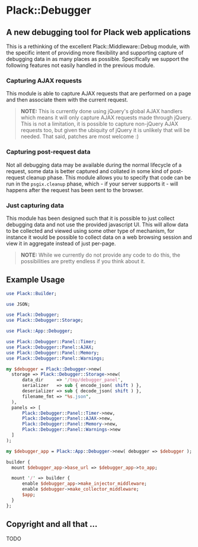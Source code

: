 

# Plack::Debugger

## A new debugging tool for Plack web applications

This is a rethinking of the excellent Plack::Middleware::Debug
module, with the specific intent of providing more flexibility and 
supporting capture of debugging data in as many places as possible.
Specifically we support the following features not easily handled
in the previous module. 

### Capturing AJAX requests

This module is able to capture AJAX requests that are performed 
on a page and then associate them with the current request. 

> **NOTE:** This is currently done using jQuery's global AJAX handlers
> which means it will only capture AJAX requests made through jQuery.
> This is not a limitation, it is possible to capture non-jQuery AJAX
> requests too, but given the ubiquity of jQuery it is unlikely that 
> will be needed. That said, patches are most welcome :) 

### Capturing post-request data

Not all debugging data may be available during the normal lifecycle
of a request, some data is better captured and collated in some kind
of post-request cleanup phase. This module allows you to specify that
code can be run in the `psgix.cleanup` phase, which - if your server
supports it - will happens after the request has been sent to the 
browser. 

### Just capturing data

This module has been designed such that it is possible to just 
collect debugging data and not use the provided javascript UI. 
This will allow data to be collected and viewed using some other 
type of mechanism, for instance it would be possible to collect 
data on a web browsing session and view it in aggregate instead 
of just per-page. 

> **NOTE:** While we currently do not provide any code to do this, 
> the possibilities are pretty endless if you think about it.

## Example Usage

```perl
use Plack::Builder;

use JSON;

use Plack::Debugger;
use Plack::Debugger::Storage;

use Plack::App::Debugger;

use Plack::Debugger::Panel::Timer;
use Plack::Debugger::Panel::AJAX;
use Plack::Debugger::Panel::Memory;
use Plack::Debugger::Panel::Warnings;

my $debugger = Plack::Debugger->new(
  storage => Plack::Debugger::Storage->new(
      data_dir     => '/tmp/debugger_panel',
      serializer   => sub { encode_json( shift ) },
      deserializer => sub { decode_json( shift ) },
      filename_fmt => "%s.json",
  ),
  panels => [
      Plack::Debugger::Panel::Timer->new,     
      Plack::Debugger::Panel::AJAX->new, 
      Plack::Debugger::Panel::Memory->new,
      Plack::Debugger::Panel::Warnings->new   
  ]
);

my $debugger_app = Plack::App::Debugger->new( debugger => $debugger );

builder {
  mount $debugger_app->base_url => $debugger_app->to_app;

  mount '/' => builder {
      enable $debugger_app->make_injector_middleware;
      enable $debugger->make_collector_middleware;
      $app;
  }
};
```

## Copyright and all that ...

TODO



